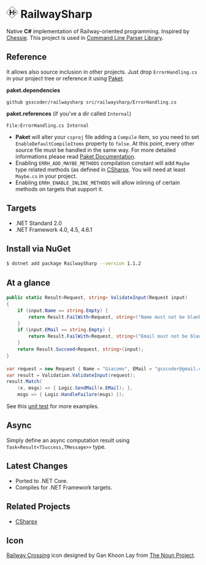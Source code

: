 # <img src="/assets/icon.png" height="30px" alt="RailwaySharp Logo"> RailwaySharp

Native **C#** implementation of Railway-oriented programming. Inspired by [Chessie](https://github.com/fsprojects/Chessie). This project is used in [Command Line Parser Library](https://github.com/commandlineparser/commandline).

## Reference

It allows also source inclusion in other projects. Just drop `ErrorHandling.cs` in your project tree or reference it using [Paket](http://fsprojects.github.io/Paket/).

**paket.dependencies**
```
github gsscoder/railwaysharp src/railwaysharp/ErrorHandling.cs 
```
**paket.references** (if you've a dir called `Internal`)
```
File:ErrorHandling.cs Internal
```
- **Paket** will alter your `csproj` file adding a `Compile` item, so you need to set `EnableDefaultCompileItems` property to `false`. At this point, every other source file must be handled in the same way. For more detailed informations please read [Paket Documentation](https://fsprojects.github.io/Paket/github-dependencies.html).
- Enabling `ERRH_ADD_MAYBE_METHODS` compilation constant will add `Maybe` type related methods (as defined in [CSharpx](https://github.com/gsscoder/csharpx). You will need at least `Maybe.cs` in your project.
- Enabling `ERRH_ENABLE_INLINE_METHODS` will allow inlining of certain methods on targets that support it.

## Targets

- .NET Standard 2.0
- .NET Framework 4.0, 4.5, 4.6.1

## Install via NuGet

```sh
$ dotnet add package RailwaySharp --version 1.1.2
```

## At a glance

``` csharp
public static Result<Request, string> ValidateInput(Request input)
{
    if (input.Name == string.Empty) {
        return Result.FailWith<Request, string>("Name must not be blank");
    }
    if (input.EMail == string.Empty) {
        return Result.FailWith<Request, string>("Email must not be blank");
    }
    return Result.Succeed<Request, string>(input);
}

var request = new Request { Name = "Giacomo", EMail = "gsscoder@gmail.com" };
var result = Validation.ValidateInput(request);
result.Match(
    (x, msgs) => { Logic.SendMail(x.EMail); },
    msgs => { Logic.HandleFailure(msgs) });
```
See this [unit test](https://github.com/gsscoder/railwaysharp/blob/master/tests/RailwaySharp.Tests/Unit/SimpleValidation.cs) for more examples.

## Async

Simply define an async computation result using `Task<Result<TSuccess,TMessage>>` type. 

## Latest Changes

- Ported to .NET Core.
- Compiles for .NET Framework targets.

## Related Projects

- [CSharpx](https://github.com/gsscoder/csharpx)

## Icon

[Railway Crossing](https://thenounproject.com/search/?q=railway&i=716833) icon designed by Gan Khoon Lay from [The Noun Project](https://thenounproject.com/).